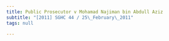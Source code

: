 ```yaml
---
title: Public Prosecutor v Mohamad Najiman bin Abdull Aziz
subtitle: "[2011] SGHC 44 / 25\_February\_2011"
tags: null

---
```



